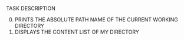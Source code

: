 TASK DESCRIPTION

0. PRINTS THE ABSOLUTE PATH NAME OF THE CURRENT WORKING DIRECTORY
1. DISPLAYS THE CONTENT LIST OF MY DIRECTORY